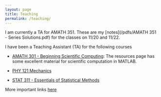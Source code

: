 ```yaml
---
layout: page
title: Teaching
permalink: /teaching/
---
```

I am currently a TA for AMATH 351. These are my [notes](/pdfs/AMATH 351 - Series Solutions.pdf) for the classes on 11/20 and 11/22.


I have been a Teaching Assistant (TA) for the following courses
* [AMATH 301 - Beginning Scientific Computing](http://courses.washington.edu/am301/):
 The resources page has some excellent material for scientific computation in MATLAB.

* [PHY 121 Mechanics](http://courses.washington.edu/phys121z/index.php)

* [STAT 311 - Essentials of Statistical Methods](https://mdkarcher.github.io/StatLabs/index.html)



More important links [here](/pages/links)
